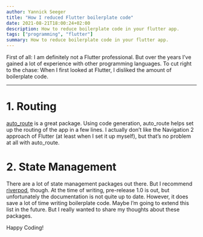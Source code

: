 ```yaml
---
author: Yannick Seeger
title: "How I reduced Flutter boilerplate code"
date: 2021-08-21T18:00:24+02:00
description: How to reduce boilerplate code in your flutter app.
tags: ["programming", "flutter"]
summary: How to reduce boilerplate code in your flutter app.
---
```


First of all: I am definitely not a Flutter professional. But over the years I’ve gained a lot of experience with other programming languages. To cut right to the chase: When I first looked at Flutter, I disliked the amount of boilerplate code.

---

# 1. Routing
[auto_route](https://pub.dev/packages/auto_route) is a great package. Using code generation, auto_route helps set up the routing of the app in a few lines. I actually don’t like the Navigation 2 approach of Flutter (at least when I set it up myself), but that’s no problem at all with auto_route.

# 2. State Management
There are a lot of state management packages out there. But I recommend [riverpod](https://pub.dev/packages/riverpod), though. At the time of writing, pre-release 1.0 is out, but unfortunately the documentation is not quite up to date. However, it does save a lot of time writing boilerplate code.
Maybe I’m going to extend this list in the future. But I really wanted to share my thoughts about these packages.

Happy Coding!